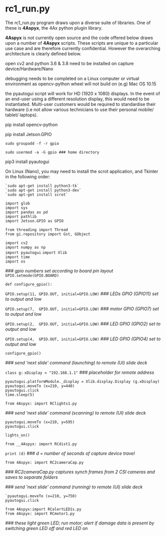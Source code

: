 # rc1_run.py

The rc1_run.py program draws upon a diverse suite of libraries. One of these is __4Aspyx__, the 4Ax python plugin library.

__4Aspyx__ is not currently open source and the code offered below draws upon a number of __4Aspyx__ scripts. These scripts are unique to a particular use case and are therefore
currently confidential. However the overarching architecture is clearly defined below.


open cv2 and python 3.6 & 3.8 need to be installed on capture device/Hardware/Nano

debugging needs to be completed on a Linux computer or virtual environment as opencv-python wheel will not build on (e.g) Mac OS 10.15

the pyautogui script will work for HD (1920 x 1080) displays. In the event of an end-user using a different resolution display, this would need to be instantiated. Multi-user customers would be required to standardise their hardware (i.e not allow various technicians to use their personal mobile/ tablet/ laptops).    

pip install opencv-python

pip install Jetson.GPIO

	sudo groupadd -f -r gpio
 
	sudo usermod -a -G gpio ### home directory
 
pip3 install pyautogui	

On Linux (Nano), you may need to install the scrot application, and Tkinter in the following order:

	`sudo apt-get install python3-tk`  
	`sudo apt-get install python3-dev`  
	`sudo apt-get install scrot`  
	
`import glob`	  
`import sys`	  
`import pandas as pd`  
`import pathlib`  
`import Jetson.GPIO as GPIO` 

`from threading import Thread`  
`from gi.repository import Gst, GObject`

`import cv2`  
`import numpy as np`  
`import pyautogui` 
`import Xlib`  
`import time`  
`import os`

_### gpio numbers set according to board pin layout_  
`GPIO.setmode(GPIO.BOARD)`			

`def configure_gpio():`
  
`GPIO.setup(11, GPIO.OUT, initial=GPIO.LOW)`	_### LEDs GPIO  (GPIO11) set to output and low_

`GPIO.setup(7,  GPIO.OUT, initial=GPIO.LOW)`	_### motor GPIO (GPIO7) set to output and low_

`GPIO.setup(2,  GPIO.OUT, initial=GPIO.LOW)`	_### LED GPIO (GPIO2) set to output and low_

`GPIO.setup(4,  GPIO.OUT, initial=GPIO.LOW)`	_### LED GPIO (GPIO4) set to output and low_

`configure_gpio()`  

_### send 'next slide' command (launching) to remote (UI) slide deck_ 

`class g:`
`xDisplay = "192.168.1.1"`	_### placeholder for remote address_

`pyautogui.platformModule._display = Xlib.display.Display (g.xDisplay)`  
`pyautogui.moveTo (x=210, y=440)`  
`pyautogui.click`  
`time.sleep(5)`

`from 4Aspyx: import RClights1.py`  

_### send 'next slide' command (scanning) to remote (UI) slide deck_

`pyautogui.moveTo (x=210, y=595)`  
`pyautogui.click`  

`lights_on()`

`from __4Aspyx: import RCdist1.py`  

`print (d)`			_### d = number of seconds of capture device travel_

`from 4Aspyx: import RC2cameraCap.py`

_### RC2cameraCap.py captures synch frames from 2 CSI cameras and saves to separate folders_  

_### send 'next slide' command (running) to remote (UI) slide deck_  

	`pyautogui.moveTo (x=210, y=750)
	pyautogui.click  

`from 4Aspyx:import RCalertLED1s.py`  
`from 4Aspyx: import RCmotor1.py`  

_### these light green LED; run motor; alert if damage data is present by switching green LED off and red LED on_ 


